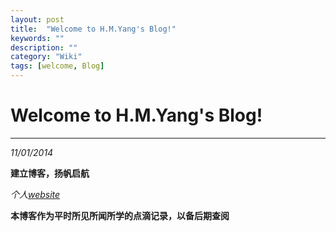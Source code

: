 ```yaml
---
layout: post
title:  "Welcome to H.M.Yang's Blog!"
keywords: ""
description: ""
category: "Wiki" 
tags: [welcome, Blog]
---
```


# Welcome to H.M.Yang's Blog! #


* * *

*11/01/2014*  

**建立博客，扬帆启航**

*个人[website][1]*

**本博客作为平时所见所闻所学的点滴记录，以备后期查阅**

[1]: http://blog.csdn.net/yhm07/ "CSDN YHM07's Blog"

<!-- more -->


